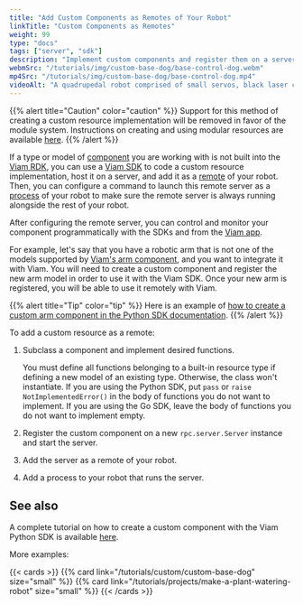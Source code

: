 ```yaml
---
title: "Add Custom Components as Remotes of Your Robot"
linkTitle: "Custom Components as Remotes"
weight: 99
type: "docs"
tags: ["server", "sdk"]
description: "Implement custom components and register them on a server configured as a remote of your robot."
webmSrc: "/tutorials/img/custom-base-dog/base-control-dog.webm"
mp4Src: "/tutorials/img/custom-base-dog/base-control-dog.mp4"
videoAlt: "A quadrupedal robot comprised of small servos, black laser cut acrylic, and with ultrasonic sensors for eyes, walks forward, backward, and turns from side to side on a desk. Next to it is a laptop with the robot's Control tab on the Viam app open in a browser window."
---
```


{{% alert title="Caution" color="caution" %}}
Support for this method of creating a custom resource implementation will be removed in favor of the module system.
Instructions on creating and using modular resources are available [here](/program/extend/modular-resources).
{{% /alert %}}

If a type or model of [component](/components) you are working with is not built into the [Viam RDK](/internals/rdk), you can use a [Viam SDK](/program/sdk-as-client) to code a custom resource implementation, host it on a server, and add it as a [remote](/manage/parts-and-remotes) of your robot.
Then, you can configure a command to launch this remote server as a [process](/appendix/glossary/#term-process) of your robot to make sure the remote server is always running alongside the rest of your robot.

After configuring the remote server, you can control and monitor your component programmatically with the SDKs and from the [Viam app](https://app.viam.com/).

For example, let's say that you have a robotic arm that is not one of the models supported by [Viam's arm component](/components/arm/), and you want to integrate it with Viam.
You will need to create a custom component and register the new arm model in order to use it with the Viam SDK.
Once your new arm is registered, you will be able to use it remotely with Viam.

{{% alert title="Tip" color="tip" %}}
Here is an example of [how to create a custom arm component in the Python SDK documentation](https://python.viam.dev/examples/example.html#subclass-a-component).
{{% /alert %}}

To add a custom resource as a remote:

1. Subclass a component and implement desired functions.

    You must define all functions belonging to a built-in resource type if defining a new model of an existing type.
    Otherwise, the class won't instantiate.
    If you are using the Python SDK, put `pass` or `raise NotImplementedError()` in the body of functions you do not want to implement.
    If you are using the Go SDK, leave the body of functions you do not want to implement empty.

2. Register the custom component on a new `rpc.server.Server` instance and start the server.
3. Add the server as a remote of your robot.
4. Add a process to your robot that runs the server.

## See also

A complete tutorial on how to create a custom component with the Viam Python SDK is available [here](https://python.viam.dev/examples/example.html#create-custom-components).

More examples:

{{< cards >}}
    {{% card link="/tutorials/custom/custom-base-dog" size="small" %}}
    {{% card link="/tutorials/projects/make-a-plant-watering-robot" size="small" %}}
{{< /cards >}}
